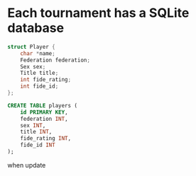 # Each tournament has a SQLite database

```c++
struct Player {
    char *name;
    Federation federation;
    Sex sex;
    Title title;
    int fide_rating;
    int fide_id;
};
```

```sql
CREATE TABLE players (
    id PRIMARY KEY,
    federation INT,
    sex INT,
    title INT,
    fide_rating INT,
    fide_id INT
);
```

when update